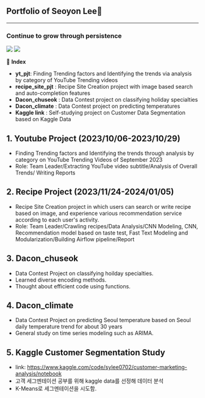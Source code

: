 ## Portfolio of Seoyon Lee👋
---
### Continue to grow through persistence
<img src= "https://img.shields.io/badge/Python-3776AB?style=for-the-badge&logo=python&logoColor=white"> <img src= "https://img.shields.io/badge/MySQL-00000F?style=for-the-badge&logo=mysql&logoColor=white">

📗 **Index**
- **yt_pjt**: Finding Trending factors and Identifying the trends via analysis by category of YouTube Trending videos
- **recipe_site_pjt** : Recipe Site Creation project with image based search and auto-completion features
- **Dacon_chuseok** : Data Contest project on classifying holiday specialties
- **Dacon_climate** : Data Contest project on predicting temperatures
- **Kaggle link** : Self-studying project on Customer Data Segmentation based on Kaggle Data


## 1. Youtube Project (2023/10/06-2023/10/29)
* Finding Trending factors and Identifying the trends through analysis by category on YouTube Trending Videos of September 2023
* Role: Team Leader/Extracting YouTube video subtitle/Analysis of Overall Trends/ Writing Reports


## 2. Recipe Project (2023/11/24-2024/01/05)
* Recipe Site Creation project in which users can search or write recipe based on image, and experience various recommendation service according to each user's activity.
* Role: Team Leader/Crawling recipes/Data Analysis/CNN Modeling, CNN, Recommendation model based on taste test, Fast Text Modeling and Modularization/Building Airflow pipeline/Report

## 3. Dacon_chuseok
* Data Contest Project on classifying hoilday specialties.
* Learned diverse encoding methods.
* Thought about efficient code using functions.

## 4. Dacon_climate
* Data Contest Project on predicting Seoul temperature based on Seoul daily temperature trend for about 30 years
* General study on time series modeling such as ARIMA.


## 5. Kaggle Customer Segmentation Study
* link: https://www.kaggle.com/code/sylee0702/customer-marketing-analysis/notebook
* 고객 세그멘테이션 공부를 위해 kaggle data를 선정해 데이터 분석
* K-Means로 세그멘테이션을 시도함.


<!--
**syl0702/syl0702** is a ✨ _special_ ✨ repository because its `README.md` (this file) appears on your GitHub profile.

Here are some ideas to get you started:

- 🔭 I’m currently working on ...
- 🌱 I’m currently learning ...
- 👯 I’m looking to collaborate on ...
- 🤔 I’m looking for help with ...
- 💬 Ask me about ...
- 📫 How to reach me: ...
- 😄 Pronouns: ...
- ⚡ Fun fact: ...
-->
